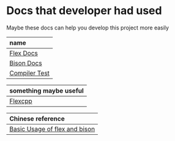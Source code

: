 # Docs that developer had used

Maybe these docs can help you develop this project more easily

|name|
|:---|
|[Flex Docs](http://westes.github.io/flex/manual/)|
|[Bison Docs](https://www.gnu.org/software/bison/manual/)|
|[Compiler Test](https://gnuu.org/2009/09/18/writing-your-own-toy-compiler/)|

|something maybe useful|
|:---|
|[Flexcpp](https://fbb-git.gitlab.io/flexcpp/manual/flexc++01.html#l3)|

|Chinese reference|
|:---|
|[Basic Usage of flex and bison](https://blog.csdn.net/weixin_44007632/article/details/108666375)|

